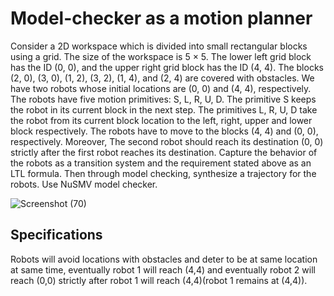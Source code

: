 # Model-checker as a motion planner 

Consider a 2D workspace which is divided into small rectangular blocks using a grid. The size of the
workspace is 5 × 5. The lower left grid block has the ID (0, 0), and the upper right grid block has the ID (4, 4).
The blocks (2, 0), (3, 0), (1, 2), (3, 2), (1, 4), and (2, 4) are covered with obstacles. We have two robots whose
initial locations are (0, 0) and (4, 4), respectively. The robots have five motion primitives: S, L, R, U, D. The
primitive S keeps the robot in its current block in the next step. The primitives L, R, U, D take the robot from
its current block location to the left, right, upper and lower block respectively. The robots have to move to
the blocks (4, 4) and (0, 0), respectively. Moreover, The second robot should reach its destination (0, 0) strictly
after the first robot reaches its destination. Capture the behavior of the robots as a transition system and the
requirement stated above as an LTL formula. Then through model checking, synthesize a trajectory for the
robots. Use NuSMV model checker.

![Screenshot (70)](https://user-images.githubusercontent.com/87232965/144746050-e809af4e-cfa8-42fc-ae12-d75977171500.png)

## Specifications 
Robots will avoid locations with obstacles and deter to be at same location at same time,
eventually robot 1 will reach (4,4) and eventually robot 2 will reach (0,0) strictly after robot 1
will reach (4,4)(robot 1 remains at (4,4)).


